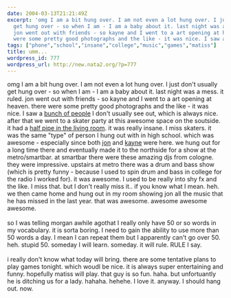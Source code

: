```yaml
---
date: 2004-03-13T21:21:49Z
excerpt: 'omg I am a bit hung over. I am not even a lot hung over. I just don''t usually
  get hung over - so when I am - I am a baby about it. last night was a mess. it ruled.
  jon went out with friends - so kayne and I went to a art opening at heaven. there
  were some pretty good photographs and the like - it was nice. I saw a '
tags: ["phone","school","insane","college","music","games","matiss"]
title: umm...
wordpress_id: 777
wordpress_url: http://new.nata2.org/?p=777
---
```


omg I am a bit hung over. I am not even a lot hung over. I just don't usually get hung over - so when I am - I am a baby about it. last night was a mess. it ruled. jon went out with friends - so kayne and I went to a art opening at heaven. there were some pretty good photographs and the like - it was nice. I saw a <a href="http://www.nata2.info/?path=pictures%2Fmisc%2Fphone_camera%2Fphotolog&amp;img=1079148036-t610(1).jpg">bunch of people</a> I don't usually see out, which is always nice.  after that we went to a skater party at this awesome space on the soutside. it had a <a href="http://www.nata2.info/?path=pictures%2Fmisc%2Fphone_camera%2Fphotolog&amp;img=1079159102-t610(1).jpg">half pipe in the living room</a>. it was really insane. I miss skaters. it was the same "type" of person I hung out with in high school. which was awesome - especially since both <a href="http://www.nata2.info/?path=pictures%2Fmisc%2Fphone_camera%2Fphotolog&amp;img=1079164000-t610(1).jpg">jon</a> and <a href="http://www.nata2.info/?path=pictures%2Fmisc%2Fphone_camera%2Fphotolog&amp;img=1079163948-t610(2).jpg">kayne</a> were here. we hung out for a long time there and eventually made it to the northside for a show at the metro/smartbar. at smartbar there were these amazing djs from cologne. they were impressive. upstairs at metro there was a drum and bass show (which is pretty funny - because I used to spin drum and bass in college for the radio I worked for). it was awesome. I used to be really into shy fx and the like. I miss that. but I don't really miss it.. if you know what I mean. heh. we then came home and hung out in my room showing jon all the music that he has missed in the last year. that was awesome. awesome awesome awesome. <Br><br/>so I was telling morgan awhile agothat I really only have 50 or so words in my vocabulary. it is sorta boring. I need to gain the ability to use more than 50 words a day. I mean I can repeat them but I apparently can't go over 50. heh. stupid 50. someday I will learn. someday. it will rule. RULE I say. <Br><br/>i really don't know what today will bring. there are some tentative plans to play games tonight. which woudl be nice. it is always super entertaining and funny. hopefully matiss will play. that guy is so fun. haha. but unfortuantly he is ditching us for a lady. hahaha. hehehe. I love it. anyway. I should hang out. now. 
